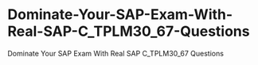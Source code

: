 # Dominate-Your-SAP-Exam-With-Real-SAP-C_TPLM30_67-Questions
Dominate Your SAP Exam With Real SAP C_TPLM30_67 Questions
